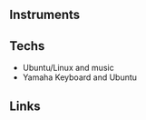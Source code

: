 <!-- 
.. link: 
.. description: 
.. tags: 
.. date: 2013/08/21 12:52:36
.. title: Music
.. slug: music
-->

## Instruments

## Techs

* Ubuntu/Linux and music
* Yamaha Keyboard and Ubuntu

## Links
